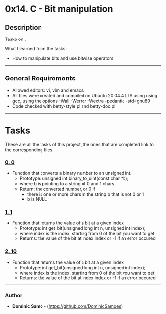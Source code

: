 # 0x14. C - Bit manipulation

## Description

Tasks on .

What I learned from the tasks:

* How to manipulate bits and use bitwise operators

---

## General Requirements
* Allowed editors: vi, vim and emacs.
* All files were created and compiled on Ubuntu 20.04.4 LTS using using gcc, using the options -Wall -Werror -Wextra -pedantic -std=gnu89
* Code checked with betty-style.pl and betty-doc.pl

---

# Tasks

These are all the tasks of this project, the ones that are completed link to the corresponding files.

### [0. 0](./0-binary_to_uint.c)
* Function that converts a binary number to an unsigned int.
  - Prototype: unsigned int binary_to_uint(const char *b);
  - where b is pointing to a string of 0 and 1 chars
  - Return: the converted number, or 0 if
	+ there is one or more chars in the string b that is not 0 or 1
	+ b is NULL

### [1. 1](./1-print_binary.c)
* Function that returns the value of a bit at a given index.
	- Prototype: int get_bit(unsigned long int n, unsigned int index);
	- where index is the index, starting from 0 of the bit you want to get
	- Returns: the value of the bit at index index or -1 if an error occured

### [2. 10](./2-get_bit.c)
* Function that returns the value of a bit at a given index.
	- Prototype: int get_bit(unsigned long int n, unsigned int index);
	- where index is the index, starting from 0 of the bit you want to get
	- Returns: the value of the bit at index index or -1 if an error occured 


---

### Author
* **Dominic Samo** - (https://github.com/DominicSamoes)
